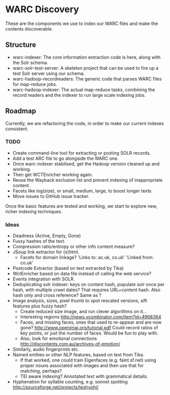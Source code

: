 WARC Discovery
==============

These are the components we use to index our WARC files and make the contents discoverable.

Structure
---------

 * warc-indexer: The core information extraction code is here, along with the Solr schema.
 * warc-solr-test-server: A skeleton project that can be used to fire up a test Solr server using our schema.
 * warc-hadoop-recordreaders: The generic code that parses WARC files for map-reduce jobs.
 * warc-hadoop-indexer: The actual map-reduce tasks, combining the record readers and the indexer to run large scale indexing jobs.

Roadmap
-------

Currently, we are refactoring the code, in order to make our current indexes consistent.

### TODO ###

* Create command-line tool for extracting or posting SOLR records.
* Add a test ARC file to go alongside the WARC one.
* Once warc-indexer stabilised, get the Hadoop version cleaned up and working.
* Then get WCTEnricher working again.
* Reuse the Wayback exclusion list and prevent indexing of inappropriate content.
* Facets like log(size), or small, medium, large, to boost longer texts
* Move issues to GitHub issue tracker.

Once the basic features are tested and working, we start to explore new, richer indexing techniques.

### Ideas ###

* Deadness (Active, Empty, Gone)
* Fussy hashes of the text.
* Compression ratio/entropy or other info content measure?
* JSoup link extractor for (x)html.
    * Facets for domain linkage? 'Links to: ac.uk, co.uk' 'Linked from: co.uk'
* Postcode Extractor (based on text extracted by Tika)
* WctEnricher based on data file instead of calling the web service?
* Events integration with SOLR.
* Deduplicating solr indexer: keys on content hash, populate solr once per hash, with multiple crawl dates? That requires URL+content hash. Also hash only and cross reference? Same as <list url>?
* Image analysis, sizes, pixel thumb to spot rescaled versions, sift features plus fuzzy hash?
    * Create reduced size image, and run clever algorithms on it...
    * Interesting regions http://news.ycombinator.com/item?id=4968364
    * Faces, and missing faces, ones that used to re-appear and are now gone? http://www.openimaj.org/tutorial.pdf Could record ratios of key points, or just the number of faces. Would be fun to play with.
    * Also, look for emotional connections http://discontents.com.au/archives-of-emotion/
* Similarly, audio fingerprints etc.
* Named entities or other NLP features, based on text from Tika.
    * If that worked, one could train Eigenfaces (e.g. faint.sf.net) using proper nouns associated with images and then use that for matching, perhaps?
    * TEI aware indexing? Annotated text with grammatical details.
* Hyphenation for syllable counting, e.g. sonnet spotting http://sourceforge.net/projects/texhyphj/
